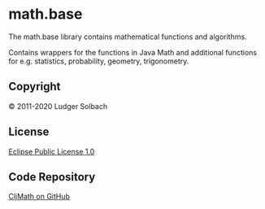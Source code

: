 math.base
=========
The math.base library contains mathematical functions and algorithms.

Contains wrappers for the functions in Java Math and additional functions for e.g. statistics, probability, geometry, trigonometry.

Copyright
---------
© 2011-2020 Ludger Solbach

License
-------
[Eclipse Public License 1.0](http://www.eclipse.org/legal/epl-v10.html)

Code Repository
---------------
[CljMath on GitHub](https://github.com/lsolbach/CljMath)
